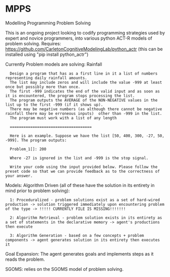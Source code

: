 # MPPS
Modelling Programming Problem Solving

This is an ongoing project looking to codify programming strategies used by expert and novice programmers,
into various python ACT-R models of problem solving. Requires: https://github.com/CarletonCognitiveModelingLab/python_actr (this can be installed using "pip install python_actr")

Currently Problem models are solving: Rainfall

	  Design a program that has as a first line in it a list of numbers representing daily rainfall amounts. 
	  The list may include zeros and will include the value -999 at least once but possibly more than once.
	  The first -999 indicates the end of the valid input and as soon as it is encountered, the program stops processing the list.   
	  The program outputs the AVERAGE of the NON-NEGATIVE values in the list up to the first -999 (if it shows up).  
	  There may be negative numbers (as although there cannot be negative rainfall there may be erroneous inputs)  other than -999 in the list. 
	  The program must work with a list of any length 

	  ====================================

	  Here is an example. Suppose we have the list [50, 400, 300, -27, 50, -999]. The program outputs: 

	  Problem_1[]: 200

	  Where -27 is ignored in the list and -999 is the stop signal.

	  Write your code using the input provided below. Please follow the preset code so that we can provide feedback as to the correctness of your answer.

Models:
Algorithm Driven (all of these have the solution in its entirety in mind prior to problem solving):

	  1: Proceduralized - problem solutions exist as a set of hard-wired production -> solution triggered immediately upon encountering problem of the type -> !!!!! CURRENTLY FILE IS MISSING!!!!!!!

	  2: Algorithm Retrieval - problem solution exists in its entirety as a set of statements in the declarative memory -> agent's productions then execute

	  3: Algorithm Generation - based on a few concepts + problem components -> agent generates solution in its entirety then executes it
	  
Goal Expansion: The agent generates goals and implements steps as it reads the problem.

SGOMS: relies on the SGOMS model of problem solving.
